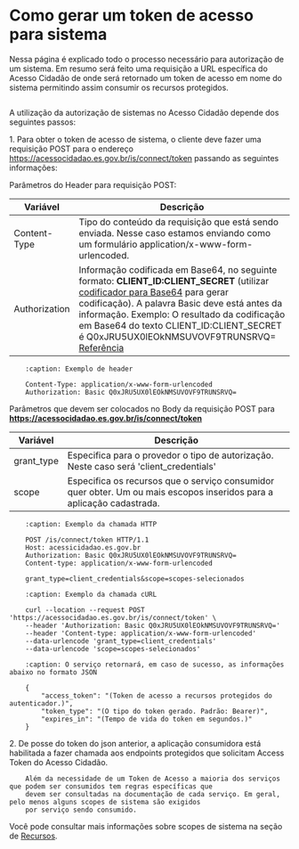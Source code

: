 # Como gerar um token de acesso para sistema

Nessa página é explicado todo o processo necessário para autorização de um sistema. Em resumo será feito uma requisição a URL específica do Acesso Cidadão de onde será retornado um token de acesso em nome do sistema permitindo assim consumir os recursos protegidos.

``` important:: Toda comunicação com Acesso Cidadão deve ser realizada com o protocolo HTTPS
```

A utilização da autorização de sistemas no Acesso Cidadão depende dos seguintes passos:

1\. Para obter o token de acesso de sistema, o cliente deve fazer uma requisição POST para o endereço https://acessocidadao.es.gov.br/is/connect/token passando as seguintes informações:

Parâmetros do Header para requisição POST:

|**Variável**|**Descrição**|
|------------|-----------|
|Content-Type|Tipo do conteúdo da requisição que está sendo enviada. Nesse caso estamos enviando como um formulário application/x-www-form-urlencoded.|
|Authorization|Informação codificada em Base64, no seguinte formato: **CLIENT_ID:CLIENT_SECRET** (utilizar [codificador para Base64](https://www.base64decode.org) para gerar codificação). A palavra Basic deve está antes da informação. Exemplo: O resultado da codificação em Base64 do texto CLIENT_ID:CLIENT_SECRET é Q0xJRU5UX0lEOkNMSUVOVF9TRUNSRVQ= [Referência](https://tools.ietf.org/html/rfc7617#page-4)|


```code-block::
    :caption: Exemplo de header

    Content-Type: application/x-www-form-urlencoded
    Authorization: Basic Q0xJRU5UX0lEOkNMSUVOVF9TRUNSRVQ=
```

Parâmetros que devem ser colocados no Body da requisição POST para **https://acessocidadao.es.gov.br/is/connect/token**

|**Variável**|**Descrição**|
|------------|-----------|
|grant_type|Especifica para o provedor o tipo de autorização. Neste caso será 'client_credentials'|
|scope|Especifica os recursos que o serviço consumidor quer obter. Um ou mais escopos inseridos para a aplicação cadastrada.|

```code-block:: http
    :caption: Exemplo da chamada HTTP
    
    POST /is/connect/token HTTP/1.1
    Host: acessicidadao.es.gov.br
    Authorization: Basic Q0xJRU5UX0lEOkNMSUVOVF9TRUNSRVQ=
    Content-type: application/x-www-form-urlencoded
    
    grant_type=client_credentials&scope=scopes-selecionados
```

```code-block::
    :caption: Exemplo da chamada cURL
    
    curl --location --request POST 'https://acessocidadao.es.gov.br/is/connect/token' \
    --header 'Authorization: Basic Q0xJRU5UX0lEOkNMSUVOVF9TRUNSRVQ='
    --header 'Content-type: application/x-www-form-urlencoded'
    --data-urlencode 'grant_type=client_credentials'
    --data-urlencode 'scope=scopes-selecionados'
```

```code-block:: json
    :caption: O serviço retornará, em caso de sucesso, as informações abaixo no formato JSON

    {
        "access_token": "(Token de acesso a recursos protegidos do autenticador.)",
        "token_type": "(O tipo do token gerado. Padrão: Bearer)",
        "expires_in": "(Tempo de vida do token em segundos.)"
    }
```

2\. De posse do token do json anterior, a aplicação consumidora está habilitada a fazer chamada aos endpoints protegidos que solicitam Access Token do Acesso Cidadão.

``` important:: 
    Além da necessidade de um Token de Acesso a maioria dos serviços que podem ser consumidos tem regras específicas que 
    devem ser consultadas na documentação de cada serviço. Em geral, pelo menos alguns scopes de sistema são exigidos
    por serviço sendo consumido. 
```

Você pode consultar mais informações sobre scopes de sistema na seção de [Recursos](/Recursos).
